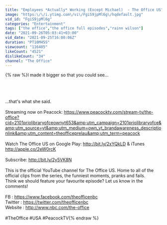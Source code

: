 ```yaml
---
title: "Employees *Actually* Working (Except Michael)  - The Office US"
image: "https:\/\/i.ytimg.com\/vi\/FgiS9jpMl6g\/hqdefault.jpg"
vid_id: "FgiS9jpMl6g"
categories: "Entertainment"
tags: ["the office","the office full episodes","rainn wilson"]
date: "2021-09-26T05:03:41+03:00"
vid_date: "2021-09-25T16:00:06Z"
duration: "PT10M45S"
viewcount: "116405"
likeCount: "4521"
dislikeCount: "34"
channel: "The Office"
---
```

{% raw %}I made it bigger so that you could see...<br /><br /><br /><br /><br />...that's what she said.<br /><br />Streaming now on Peacock: <a rel="nofollow" target="blank" href="https://www.peacocktv.com/stream-tv/the-office?cid=2101priolibraryofceownyt653&amp;utm_campaign=2101priolibraryofce&amp;utm_source=yt&amp;utm_medium=own_yt_brandawareness_descriptionlink&amp;utm_content=theofficeprelau&amp;utm_term=peacock">https://www.peacocktv.com/stream-tv/the-office?cid=2101priolibraryofceownyt653&amp;utm_campaign=2101priolibraryofce&amp;utm_source=yt&amp;utm_medium=own_yt_brandawareness_descriptionlink&amp;utm_content=theofficeprelau&amp;utm_term=peacock</a><br /><br />Watch The Office US on Google Play: <a rel="nofollow" target="blank" href="http://bit.ly/2xYQkLD">http://bit.ly/2xYQkLD</a> &amp; iTunes <a rel="nofollow" target="blank" href="http://apple.co/2eW0rcK">http://apple.co/2eW0rcK</a><br /><br />Subscribe: <a rel="nofollow" target="blank" href="http://bit.ly/2y5VK8N">http://bit.ly/2y5VK8N</a><br /><br />This is the official YouTube channel for The Office US. Home to all of the official clips from the series, the funniest moments, pranks and fails. <br />Think we should feature your favourite episode? Let us know in the comments! <br /><br />FB : <a rel="nofollow" target="blank" href="https://www.facebook.com/theofficenbc">https://www.facebook.com/theofficenbc</a><br />Twitter : <a rel="nofollow" target="blank" href="https://twitter.com/theofficenbc">https://twitter.com/theofficenbc</a><br />Website : <a rel="nofollow" target="blank" href="http://www.nbc.com/the-office">http://www.nbc.com/the-office</a><br /><br />#TheOffice #USA #PeacockTV{% endraw %}
